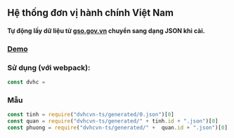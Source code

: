 ## Hệ thống đơn vị hành chính Việt Nam
#### Tự động lấy dữ liệu từ [gso.gov.vn](https://danhmuchanhchinh.gso.gov.vn/DMDVHC.asmx) chuyển sang dạng JSON khi cài. 
### [Demo](https://github.com/hUwUtao/dvhcvn-demo)
### Sử dụng (với webpack): 

```js
const dvhc = 
```

### Mẫu
```js
const tinh = require("dvhcvn-ts/generated/0.json")[0]
const quan = require("dvhcvn-ts/generated/" + tinh.id + ".json")[0]
const phuong = require("dvhcvn-ts/generated/" +  quan.id + ".json")[0]
```